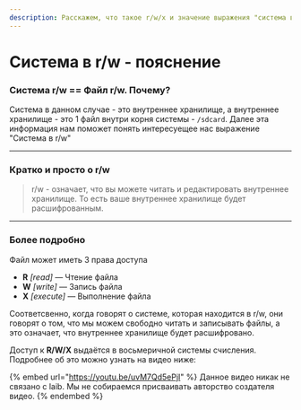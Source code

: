 ```yaml
---
description: Расскажем, что такое r/w/x и значение выражения "система в r/w".
---
```


# Система в r/w - пояснение

### Система r/w == Файл r/w. Почему?

Система в данном случае - это внутреннее хранилище, а внутреннее хранилище - это 1 файл внутри корня системы - `/sdcard`. Далее эта информация нам поможет понять интересуещее нас выражение "Система в r/w"

***

### Кратко и просто о r/w <a href="#vkratce" id="vkratce"></a>

> r/w - означает, что вы можете читать и редактировать внутреннее хранилище. То есть ваше внутреннее хранилище будет расшифрованным.

***

### Более подробно <a href="#podrobnee" id="podrobnee"></a>

Файл может иметь 3 права доступа

* **R** _\[read]_ — Чтение файла
* **W** _\[write]_ — Запись файла
* **X** _\[execute]_ — Выполнение файла

Соответсвенно, когда говорят о системе, которая находится в r/w, они говорят о том, что мы можем свободно читать  и записывать файлы, а это означает, что внутреннее хранилище будет расшифровано.



Доступ к **R/W/X** выдаётся в восьмеричной системы счисления. Подробнее об это можно узнать на видео ниже:

{% embed url="https://youtu.be/uvM7Qd5ePjI" %}
Данное видео никак не связано с laib. Мы не собираемся присваивать авторство создателя видео.
{% endembed %}
